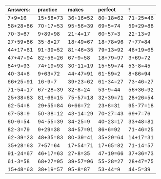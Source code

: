| Answers: | practice | makes | perfect | ! |
| :--- | :--- | :--- | :--- | :--- |
| 7+9=16 | 15+58=73 | 36+16=52 | 80-18=62 | 71-25=46 | 
| 58+28=86 | 70-17=53 | 95-56=39 | 69+5=74 | 59+29=88 | 
| 70-3=67 | 9+89=98 | 21-4=17 | 60-57=3 | 22-13=9 | 
| 27+59=86 | 35-8=27 | 18+49=67 | 18+78=96 | 7+77=84 | 
| 44+17=61 | 91-39=52 | 81-46=35 | 79+13=92 | 46+19=65 | 
| 47+47=94 | 82-56=26 | 67-9=58 | 18+79=97 | 3+69=72 | 
| 84+9=93 | 74+19=93 | 30-11=19 | 15+59=74 | 53-8=45 | 
| 40-34=6 | 9+63=72 | 44+47=91 | 61-59=2 | 8+86=94 | 
| 66+25=91 | 16-9=7 | 39+23=62 | 61-34=27 | 73-46=27 | 
| 71-54=17 | 67-28=39 | 32-8=24 | 53-9=44 | 56+36=92 | 
| 25+38=63 | 81-66=15 | 75-57=18 | 32+39=71 | 28+26=54 | 
| 62-54=8 | 29+55=84 | 6+66=72 | 23+8=31 | 95-77=18 | 
| 67-58=9 | 50-38=12 | 43-14=29 | 70-27=43 | 69+7=76 | 
| 60-6=54 | 94-55=39 | 34-25=9 | 40-23=17 | 33+48=81 | 
| 82-3=79 | 9+29=38 | 34+57=91 | 86+6=92 | 71-46=25 | 
| 62-39=23 | 48+35=83 | 80-39=41 | 35+29=64 | 14+17=31 | 
| 35+28=63 | 7+57=64 | 17+54=71 | 17+65=82 | 71-14=57 | 
| 91-24=67 | 46+17=63 | 27+8=35 | 47+19=66 | 37+36=73 | 
| 61-3=58 | 68+27=95 | 39+57=96 | 55-28=27 | 28+47=75 | 
| 15+48=63 | 38+19=57 | 95-8=87 | 53-44=9 | 44-5=39 | 
